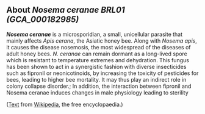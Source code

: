 About *Nosema ceranae BRL01 (GCA\_000182985)* 
---------------------------------------------



***Nosema ceranae*** is a microsporidian, a small, unicellular parasite
that mainly affects *Apis cerana*, the Asiatic honey bee. Along with
*Nosema apis*, it causes the disease nosemosis, the most widespread of
the diseases of adult honey bees. *N. ceranae* can remain dormant as a
long-lived spore which is resistant to temperature extremes and
dehydration. This fungus has been shown to act in a synergistic fashion
with diverse insecticides such as fipronil or neonicotinoids, by
increasing the toxicity of pesticides for bees, leading to higher bee
mortality. It may thus play an indirect role in colony collapse
disorder.; In addition, the interaction between fipronil and Nosema
ceranae induces changes in male physiology leading to sterility

([Text](http://en.wikipedia.org/wiki/Nosema_ceranae) from
[Wikipedia](http://en.wikipedia.org/), the free encyclopaedia.)
